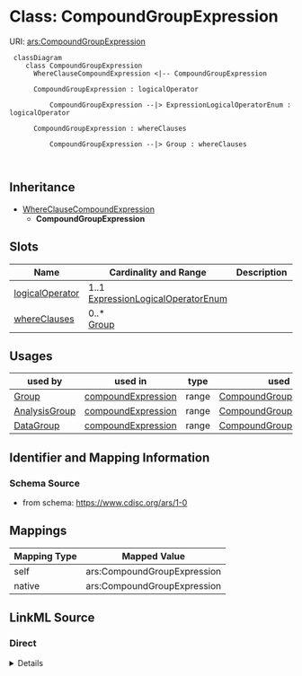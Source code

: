 # Class: CompoundGroupExpression



URI: [ars:CompoundGroupExpression](https://www.cdisc.org/ars/1-0/CompoundGroupExpression)



```mermaid
 classDiagram
    class CompoundGroupExpression
      WhereClauseCompoundExpression <|-- CompoundGroupExpression
      
      CompoundGroupExpression : logicalOperator
        
          CompoundGroupExpression --|> ExpressionLogicalOperatorEnum : logicalOperator
        
      CompoundGroupExpression : whereClauses
        
          CompoundGroupExpression --|> Group : whereClauses
        
      
```





## Inheritance
* [WhereClauseCompoundExpression](WhereClauseCompoundExpression.md)
    * **CompoundGroupExpression**



## Slots

| Name | Cardinality and Range | Description | Inheritance |
| ---  | --- | --- | --- |
| [logicalOperator](logicalOperator.md) | 1..1 <br/> [ExpressionLogicalOperatorEnum](ExpressionLogicalOperatorEnum.md) |  | [WhereClauseCompoundExpression](WhereClauseCompoundExpression.md) |
| [whereClauses](whereClauses.md) | 0..* <br/> [Group](Group.md) |  | [WhereClauseCompoundExpression](WhereClauseCompoundExpression.md) |





## Usages

| used by | used in | type | used |
| ---  | --- | --- | --- |
| [Group](Group.md) | [compoundExpression](compoundExpression.md) | range | [CompoundGroupExpression](CompoundGroupExpression.md) |
| [AnalysisGroup](AnalysisGroup.md) | [compoundExpression](compoundExpression.md) | range | [CompoundGroupExpression](CompoundGroupExpression.md) |
| [DataGroup](DataGroup.md) | [compoundExpression](compoundExpression.md) | range | [CompoundGroupExpression](CompoundGroupExpression.md) |






## Identifier and Mapping Information







### Schema Source


* from schema: https://www.cdisc.org/ars/1-0





## Mappings

| Mapping Type | Mapped Value |
| ---  | ---  |
| self | ars:CompoundGroupExpression |
| native | ars:CompoundGroupExpression |





## LinkML Source

<!-- TODO: investigate https://stackoverflow.com/questions/37606292/how-to-create-tabbed-code-blocks-in-mkdocs-or-sphinx -->

### Direct

<details>
```yaml
name: CompoundGroupExpression
from_schema: https://www.cdisc.org/ars/1-0
rank: 1000
is_a: WhereClauseCompoundExpression
slot_usage:
  whereClauses:
    name: whereClauses
    domain_of:
    - WhereClauseCompoundExpression
    range: Group
    inlined: false

```
</details>

### Induced

<details>
```yaml
name: CompoundGroupExpression
from_schema: https://www.cdisc.org/ars/1-0
rank: 1000
is_a: WhereClauseCompoundExpression
slot_usage:
  whereClauses:
    name: whereClauses
    domain_of:
    - WhereClauseCompoundExpression
    range: Group
    inlined: false
attributes:
  logicalOperator:
    name: logicalOperator
    from_schema: https://www.cdisc.org/ars/1-0
    rank: 1000
    alias: logicalOperator
    owner: CompoundGroupExpression
    domain_of:
    - WhereClauseCompoundExpression
    range: ExpressionLogicalOperatorEnum
    required: true
  whereClauses:
    name: whereClauses
    from_schema: https://www.cdisc.org/ars/1-0
    rank: 1000
    multivalued: true
    list_elements_ordered: true
    alias: whereClauses
    owner: CompoundGroupExpression
    domain_of:
    - WhereClauseCompoundExpression
    range: Group
    inlined: false

```
</details>